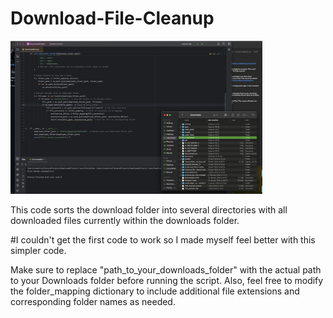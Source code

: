# Download-File-Cleanup

<img src="PythonScriptPhoto.jpg" height="80%" width="80%" alt="Python Script & Files"/>

This code sorts the download folder into several directories with all downloaded files currently within the downloads folder. 

#I couldn't get the first code to work so I made myself feel better with this simpler code. 

Make sure to replace "path_to_your_downloads_folder" with the actual path to your Downloads folder before running the script. Also, feel free to modify the folder_mapping dictionary to include additional file extensions and corresponding folder names as needed.
